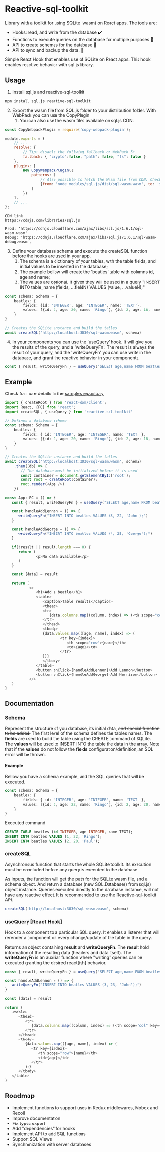 # Reactive-sql-toolkit

Library with a toolkit for using SQLite (wasm) on React apps. The tools are:
- Hooks: read, and write from the database :heavy_check_mark:
- Functions to execute queries on the database for multiple purposes :construction:
- API to create schemas for the database :construction:
- API to sync and backup the data. :construction:

Simple React Hook that enables use of SQLite on React apps.
This hook enables reactive behavior with sql.js library.

## Usage

1. Install sql.js and reactive-sql-toolkit
```shell
npm install sql.js reactive-sql-toolkit
```

2. Export the wasm file from SQL.js folder to your distribution folder.
With WebPack you can use the CopyPlugin
   1. You can also use the wasm files available on sql.js CDN.
```javascript
const CopyWebpackPlugin = require('copy-webpack-plugin');

module.exports = {
    // ...
    resolve: {
        // Tip: disable the follwing fallback on WebPack 5+
        fallback: { "crypto":false, "path": false, "fs": false }
    },
    plugins: [
        new CopyWebpackPlugin({
            patterns: [
                // Also possible to fetch the Wasm file from CDN. Check options bellow.
                {from: 'node_modules/sql.js/dist/sql-wasm.wasm', to: 'sql-wasm.wasm'},
            ]
        })
    ],
    // ...
};
```
```
CDN link
https://cdnjs.com/libraries/sql.js

Prod: 'https://cdnjs.cloudflare.com/ajax/libs/sql.js/1.6.1/sql-wasm.wasm',
Debug: 'https://cdnjs.cloudflare.com/ajax/libs/sql.js/1.6.1/sql-wasm-debug.wasm',
```
3. Define your database schema and execute the createSQL function before the hooks are used in your app.
   1. The schema is a dictionary of your tables, with the table fields, and initial values to be inserted in the database;
   2. The example bellow will create the 'beatles' table with columns id, age and name;
   3. The values are optional. If given they will be used in a query 
      "INSERT INTO table_name (fields, ...fieldN) VALUES (value, ...valueN);"
```typescript jsx
const schema: Schema = {
    beatles: {
        fields: {id: 'INTEGER', age: 'INTEGER', name: 'TEXT'},
        values: [{id: 1, age: 20, name: 'Ringo'}, {id: 2, age: 18, name: 'Paul'}]
    }
}

// Creates the SQLite instance and build the tables
await createSQL('http://localhost:3030/sql-wasm.wasm', schema)
```

4. In your components you can use the 'useQuery' hook. It will give you the results of the query, and a 'writeQueryFn'.
   The result is always the result of your query, and the 'writeQueryFn' you can use write in the database, and grant the
   reactive behavior in your components.
```typescript jsx
const { result, writeQueryFn } = useQuery("SELECT age,name FROM beatles")
```

## Example

Check for more details in the [samples repository](https://github.com/PauloBarbeiro/reactive-sql-samples)

```typescript jsx
import { createRoot } from 'react-dom/client';
import React, {FC} from 'react';
import createSQL, { useQuery } from 'reactive-sql-toolkit'

// Defines a database schema
const schema: Schema = {
    beatles: {
        fields: { id: 'INTEGER', age: 'INTEGER', name: 'TEXT' },
        values: [{id: 1, age: 20, name: 'Ringo'}, {id: 2, age: 18, name: 'Paul'}]
    }
}

// Creates the SQLite instance and build the tables
await createSQL('http://localhost:3030/sql-wasm.wasm', schema)
    .then((db) => {
       // The database must be initialized before it is used.
       const container = document.getElementById('root');
       const root = createRoot(container);
       root.render(<App />)
    })

const App: FC = () => {
   const { result, writeQueryFn } = useQuery("SELECT age,name FROM beatles")

   const handleAddLennon = () => {
      writeQueryFn("INSERT INTO beatles VALUES (3, 22, 'John');")
   }

   const handleAddGeorge = () => {
      writeQueryFn("INSERT INTO beatles VALUES (4, 25, 'George');")
   }

   if(!result || result.length === 0) {
      return (
              <p>No data available</p>
      )
   }

   const [data] = result

   return (
           <>
              <h1>Add a beatle</h1>
              <table>
                 <caption>Table results</caption>
                 <thead>
                 <tr>
                    {data.columns.map((column, index) => (<th scope="col" key={index}>{column}</th>))}
                 </tr>
                 </thead>
                 <tbody>
                 {data.values.map(([age, name], index) => (
                         <tr key={index}>
                            <th scope="row">{name}</th>
                            <td>{age}</td>
                         </tr>
                 ))}
                 </tbody>
              </table>
              <button onClick={handleAddLennon}>Add Lennon</button>
              <button onClick={handleAddGeorge}>Add Harrison</button>
           </>
   )
}
```

## Documentation

### Schema

Represent the structure of you database, its initial data, ~~and special function to be added.~~
The first level of the schema defines the tables names. The **fields** are used to build the table using the CREATE 
command of SQLite. The **values** will be used to INSERT INTO the table the data in the array.
Note that if the **values** do not follow the **fields** configuration/definition, an SQL error will be thrown.

#### Example

Bellow you have a schema example, and the SQL queries that will be executed.
```typescript
const schema: Schema = {
    beatles: {
        fields: { id: 'INTEGER', age: 'INTEGER', name: 'TEXT' },
        values: [{id: 1, age: 22, name: 'Ringo'}, {id: 2, age: 20, name: 'Paul'}]
    }
}
```
Executed command
```SQL
CREATE TABLE beatles (id INTEGER, age INTEGER, name TEXT);
INSERT INTO beatles VALUES (1, 22, 'Ringo');
INSERT INTO beatles VALUES (2, 20, 'Paul');
```

### createSQL

Asynchronous function that starts the whole SQLite toolkit. Its execution must be concluded before any query is executed
to the database.

As inputs, the function will get the path for the SQLite wasm file, and a schema object. And return a database 
(new SQL.Database() from sql.js) object instance. Queries executed directly to the database instance, will not have any
reactive effect. It is recommended to use the Reactive-sql-toolkit API.

```typescript
createSQL('http://localhost:3030/sql-wasm.wasm', schema)
```

### useQuery [React Hook]

Hook to a component to a particular SQL query. It enables a listener that will rerender a component on every 
change/update of the table in the query.

Returns an object containing **result** and **writeQueryFn**. The **result** hold information of the resulting data 
(headers and data itself). The **writeQueryFn** is an auxiliar function where "writing" queries can be executed granting
the desired react[ish] behavior.

```typescript jsx
const { result, writeQueryFn } = useQuery("SELECT age,name FROM beatles")

const handleAddLennon = () => {
   writeQueryFn("INSERT INTO beatles VALUES (3, 23, 'John');")
}

const [data] = result

return (
   <table>
      <thead>
         <tr>
            {data.columns.map((column, index) => (<th scope="col" key={index}>{column}</th>))}
         </tr>
      </thead>
      <tbody>
         {data.values.map(([age, name], index) => (
            <tr key={index}>
               <th scope="row">{name}</th>
               <td>{age}</td>
            </tr>
         ))}
      </tbody>
   </table>
)
```



## Roadmap
- Implement functions to support uses in Redux middlewares, Mobex and Recoil
- Improve documentation
- Fix types export
- Add "dependencies" for hooks
- Implement API to add SQL functions
- Support SQL Views
- Synchronization with server databases